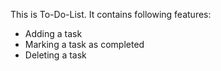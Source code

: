 This is To-Do-List.
It contains following features:
- Adding a task
- Marking a task as completed
- Deleting a task
